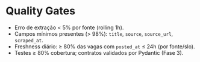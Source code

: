 # Quality Gates
- Erro de extração < 5% por fonte (rolling 1h).
- Campos mínimos presentes (> 98%): `title`, `source`, `source_url`, `scraped_at`.
- Freshness diário: ≥ 80% das vagas com `posted_at` ≤ 24h (por fonte/slo).
- Testes ≥ 80% cobertura; contratos validados por Pydantic (Fase 3).
